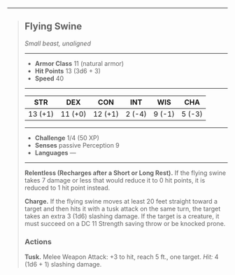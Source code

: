 ___
> ## Flying Swine
>*Small beast, unaligned*
> ___
> - **Armor Class** 11 (natural armor)
> - **Hit Points** 13 (3d6 + 3)
> - **Speed** 40
>___
>|STR|DEX|CON|INT|WIS|CHA|
>|:---:|:---:|:---:|:---:|:---:|:---:|
>|13 (+1)|11 (+0)|12 (+1)|2 (-4)|9 (-1)|5 (-3)|
>___
> - **Challenge** 1/4 (50 XP)
> - **Senses** passive Perception 9
> - **Languages** —
> ___
>
> **Relentless (Recharges after a Short or Long Rest).** If the flying swine takes 7 damage or less that would reduce it to 0 hit points, it is reduced to 1 hit point instead.
>
> **Charge.** If the flying swine moves at least 20 feet straight toward a target and then hits it with a tusk attack on the same turn, the target takes an extra 3 (1d6) slashing damage. If the target is a creature, it must succeed on a DC 11 Strength saving throw or be knocked prone.
>
> ### Actions
>
> **Tusk.** Melee Weapon Attack: +3 to hit, reach 5 ft., one target. *Hit:* 4 (1d6 + 1) slashing damage.
